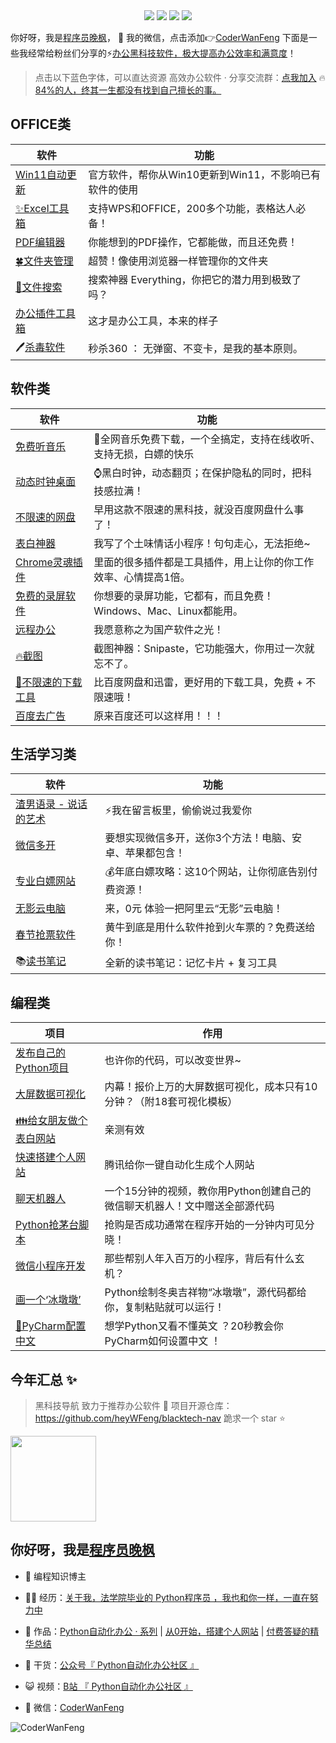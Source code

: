 
<div align="center">
    <a href="https://github.com/zhaofeng092/python_auto_office"> <img src="https://badgen.net/badge/Github/%E7%A8%8B%E5%BA%8F%E5%91%98?icon=github&color=red"></a>
    <a href="https://mp.weixin.qq.com/s/xkZSp3606rTPN_JbLT3hSQ"> <img src="https://badgen.net/badge/follow/%E5%85%AC%E4%BC%97%E5%8F%B7?icon=rss&color=green"></a>
    <a href="https://space.bilibili.com/259649365"> <img src="https://badgen.net/badge/pick/B%E7%AB%99?icon=dependabot&color=blue"></a>
    <a href="https://mp.weixin.qq.com/s/wx-JkgOUoJhb-7ZESxl93w"> <img src="https://badgen.net/badge/join/%E4%BA%A4%E6%B5%81%E7%BE%A4?icon=atom&color=yellow"></a>
</div>

你好呀，我是[程序员晚枫](https://mp.weixin.qq.com/s/CmuopIUWCWP-YZRaBnKNNg)， 💬 我的微信，点击添加👉[CoderWanFeng](http://python4office.cn/wechat-qrcode/)
下面是一些我经常给粉丝们分享的⚡[办公黑科技软件，极大提高办公效率和满意度](https://mp.weixin.qq.com/mp/appmsgalbum?__biz=Mzg2MjU3ODYyNA==&action=getalbum&album_id=2186546268016017410&scene=173&from_msgid=2247485042&from_itemidx=1&count=3&nolastread=1#wechat_redirect)！

> 点击以下蓝色字体，可以直达资源
>高效办公软件 · 分享交流群：[点我加入](http://www.python4office.cn/wechat-group/)
> 🔥[84%的人，终其一生都没有找到自己擅长的事。](https://mp.weixin.qq.com/s/O75jkwzme78h9Y7EHJq_bA)

## OFFICE类
 

| 软件                                                         | 功能                                                         |
| ------------------------------------------------------------ | ------------------------------------------------------------ |
| [Win11自动更新](https://mp.weixin.qq.com/s/Qfa__YqA5msHBWZLZBlBaA) | 官方软件，帮你从Win10更新到Win11，不影响已有软件的使用       |
| [✨Excel工具箱](https://mp.weixin.qq.com/s/gG99UtvfiGUsdM2xpoURtA) | 支持WPS和OFFICE，200多个功能，表格达人必备！       |
| [PDF编辑器](https://mp.weixin.qq.com/s/pcNgttKxJ8J4II8X9v0BXw) | 你能想到的PDF操作，它都能做，而且还免费！                    |
| [🍀文件夹管理](https://mp.weixin.qq.com/s/IoTcorxmioGBZcXBRFXJwQ) | 超赞！像使用浏览器一样管理你的文件夹                    |
| [👀文件搜索](https://mp.weixin.qq.com/s/09BLTfT78ReCLDX5PDdB1A) | 搜索神器 Everything，你把它的潜力用到极致了吗？ |
| [办公插件工具箱](https://mp.weixin.qq.com/s/FMLw4RhStTvjgX0pXaDUNw) | 这才是办公工具，本来的样子 |
| 🖊[杀毒软件](https://mp.weixin.qq.com/s/Wzgky6M93FiqiIFCcXe0wQ) | 秒杀360 ： 无弹窗、不变卡，是我的基本原则。 |


<!-- more -->

## 软件类
 

| 软件                                                         | 功能                                                         |
| ------------------------------------------------------------ | ------------------------------------------------------------ |
| [免费听音乐](https://mp.weixin.qq.com/s/Ax23bndL-8BHpcF3Z-wJ8A) | 🎵全网音乐免费下载，一个全搞定，支持在线收听、支持无损，白嫖的快乐 |
| [动态时钟桌面](https://mp.weixin.qq.com/s/IqQJPJVt8ViyjkhuJEgCwQ) | ⌚黑白时钟，动态翻页；在保护隐私的同时，把科技感拉满！ |
| [不限速的网盘](https://mp.weixin.qq.com/s/tWs0X1AN8CEU5DCP_Eb9Kg) | 早用这款不限速的黑科技，就没百度网盘什么事了！       |
| [表白神器](https://mp.weixin.qq.com/s/0NQ4I61-abAXTkNGZAOhAQ) | 我写了个土味情话小程序！句句走心，无法拒绝~       |
| [Chrome灵魂插件](https://mp.weixin.qq.com/s/E4upfgugVQmY7S6Pl_9wvQ) | 里面的很多插件都是工具插件，用上让你的你工作效率、心情提高1倍。 |
| [免费的录屏软件](https://mp.weixin.qq.com/s/gUAn34h-LyDQR8v2-NhMjg) | 你想要的录屏功能，它都有，而且免费！Windows、Mac、Linux都能用。 |
| [远程办公](https://mp.weixin.qq.com/s/tFCmM6yz8KReQhAejAkpNQ) | 我愿意称之为国产软件之光！ |
| [🔥截图](https://mp.weixin.qq.com/s/WQePeVg0v3CEov2gMTi2yQ) | 截图神器：Snipaste，它功能强大，你用过一次就忘不了。 |
| [🎯不限速的下载工具](https://mp.weixin.qq.com/s/eZjhM9qsw2WzpYYGBtNmvg) | 比百度网盘和迅雷，更好用的下载工具，免费 + 不限速哦！ |
| [百度去广告](https://mp.weixin.qq.com/s/neQg6MGSaDSMckAZXhYT0w) | 原来百度还可以这样用！！！ |

## 生活学习类

| 软件                                                         | 功能                                                         |
| ------------------------------------------------------------ | ------------------------------------------------------------ |
| [渣男语录 - 说话的艺术](https://mp.weixin.qq.com/s/H4r3CKx-bt0IvHjtTv5lTQ) | ⚡我在留言板里，偷偷说过我爱你  |
| [微信多开](https://mp.weixin.qq.com/s/8Erlvz1x09DlKoIFg60AAg) | 要想实现微信多开，送你3个方法！电脑、安卓、苹果都包含！ |
| [专业白嫖网站](https://mp.weixin.qq.com/s/N4Sp1uHrRE16yTWfo9XfKA) | 💰年底白嫖攻略：这10个网站，让你彻底告别付费资源！                    |
| [无影云电脑](https://mp.weixin.qq.com/s/ZaG3TJFa-KSZEIHGk9mM8A) | 来，0元 体验一把阿里云“无影”云电脑！                         |
| [春节抢票软件](https://www.bilibili.com/video/BV13Z4y137BA) | 黄牛到底是用什么软件抢到火车票的？免费送给你！ |
| 📚[读书笔记](https://mp.weixin.qq.com/s/m_qlME8lshK0FlQsh8OVEA) | 全新的读书笔记：记忆卡片 + 复习工具 |
 


## 编程类

| 项目                                                         | 作用                                                         |
| ------------------------------------------------------------ | ------------------------------------------------------------ |
| [发布自己的Python项目](https://mp.weixin.qq.com/s/zzD4pxNMFd0ZuWqXlVFdAg) | 也许你的代码，可以改变世界~ |
| [大屏数据可视化](https://www.bilibili.com/video/BV1Kz4y1r76w) | 内幕！报价上万的大屏数据可视化，成本只有10分钟？（附18套可视化模板） |
| [👪给女朋友做个表白网站](https://mp.weixin.qq.com/s/SEZUfq_MhO41IE5xMZQjRQ) | 亲测有效                                                     |
| [快速搭建个人网站](https://mp.weixin.qq.com/s/fl3d9meuJuha0211bZvr3A) | 腾讯给你一键自动化生成个人网站 |
| [聊天机器人](https://mp.weixin.qq.com/s/ubJ1OhOFVKfFVT8sBNZ0pg) | 一个15分钟的视频，教你用Python创建自己的微信聊天机器人！文中赠送全部源代码 |
| [Python抢茅台脚本](https://mp.weixin.qq.com/s/eGyebkaXJmeqLuMbsxX1nA) | 抢购是否成功通常在程序开始的一分钟内可见分晓！ |
| [微信小程序开发](https://mp.weixin.qq.com/s/ytnPz-egQPsuI5vg0L0upg) | 那些帮别人年入百万的小程序，背后有什么玄机？ |
| [画一个‘冰墩墩’](https://mp.weixin.qq.com/s/8ktglsoN-Or8X5t6pJKtLw) | Python绘制冬奥吉祥物“冰墩墩”，源代码都给你，复制粘贴就可以运行！ |
| [🌟PyCharm配置中文](https://mp.weixin.qq.com/s/2J6qszFoNlejheSuVAFpng) | 想学Python又看不懂英文 ？20秒教会你PyCharm如何设置中文 ！ |




## 今年汇总 ✨

> 黑科技导航 致力于推荐办公软件 💎
> 项目开源仓库：https://github.com/heyWFeng/blacktech-nav
> 跪求一个 star ⭐️

<img align="" height="137px" src="https://github-readme-stats.vercel.app/api?username=heyWFeng&hide_title=true&hide_border=true&show_icons=true&include_all_commits=true&line_height=21&bg_color=0,EC6C6C,FFD479,FFFC79,73FA79&theme=graywhite&locale=cn" />

## 你好呀，我是[程序员晚枫](https://mp.weixin.qq.com/s/CmuopIUWCWP-YZRaBnKNNg)

- 🐧 编程知识博主
- 👨‍💻 经历：[关于我，法学院毕业的 Python程序员 ，我也和你一样，一直在努力中](https://www.bilibili.com/video/BV1Nr4y1B76X?spm_id_from=333.999.0.0)

- 🏡 作品：[Python自动化办公 · 系列](https://mp.weixin.qq.com/mp/appmsgalbum?__biz=MzI2Nzg5MjgyNg==&action=getalbum&album_id=2175035862684663810&scene=173&from_msgid=2247496010&from_itemidx=1&count=3&nolastread=1#wechat_redirect) | [从0开始，搭建个人网站](https://mp.weixin.qq.com/mp/appmsgalbum?__biz=Mzg3MDU3OTgxMg==&action=getalbum&album_id=2157699521936457730&scene=173&from_msgid=2247490468&from_itemidx=1&count=3&nolastread=1#wechat_redirect) | [付费答疑的精华总结](https://mp.weixin.qq.com/mp/appmsgalbum?__biz=MzUzNTc5NjA4NQ==&action=getalbum&album_id=2188859340688785417&scene=173&from_msgid=2247492598&from_itemidx=1&count=3&nolastread=1#wechat_redirect)
- 🌱 干货：[公众号『 Python自动化办公社区 』](https://mp.weixin.qq.com/mp/appmsgalbum?__biz=MzI2Nzg5MjgyNg==&action=getalbum&album_id=1471181205869035521&scene=173&from_msgid=2247496010&from_itemidx=1&count=3&nolastread=1#wechat_redirect)

- 😺 视频：[B站 『 Python自动化办公社区 』](https://space.bilibili.com/259649365)
- 💬 微信：[CoderWanFeng](http://python4office.cn/wechat-qrcode/)

![CoderWanFeng](https://www.python-office.com/api/img-cdn/group/2-free-group.jpg)
